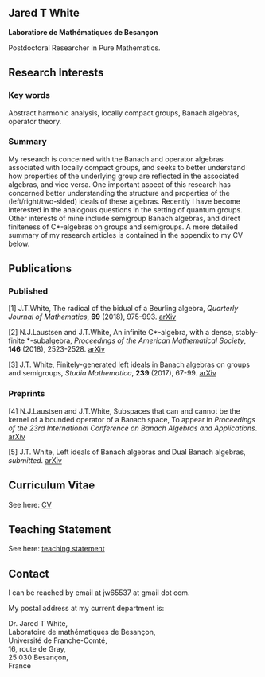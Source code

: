 ## Jared T White
**Laboratiore de Mathématiques de Besançon**

Postdoctoral Researcher in Pure Mathematics.

## Research Interests
### Key words
Abstract harmonic analysis, locally compact groups, Banach algebras, operator theory.
### Summary
My research is concerned with the Banach and operator algebras associated with locally compact groups, and seeks to better understand how properties of the underlying group are reflected in the associated algebras, and vice versa. One important aspect of this research has concerned better understanding the structure and properties of the (left/right/two-sided) ideals of these algebras. Recently I have become interested in the analogous questions in the setting of quantum groups. Other interests of mine include semigroup Banach algebras, and direct finiteness of C\*-algebras on groups and semigroups. A more detailed summary of my research articles is contained in the appendix to my CV below.

## Publications
### Published
[1] J.T.White, The radical of the bidual of a Beurling algebra, *Quarterly Journal of Mathematics*, **69** (2018), 975-993.
[arXiv](https://arxiv.org/abs/1708.09635)

[2] N.J.Laustsen and J.T.White, An infinite C\*-algebra, with a dense, stably-finite \*-subalgebra,  *Proceedings of the American Mathematical Society*, **146** (2018), 2523-2528.
[arXiv](https://arxiv.org/abs/1705.05835)

[3] J.T. White, Finitely-generated left ideals in Banach algebras on groups and semigroups, *Studia Mathematica*, **239** (2017), 67-99.
[arXiv](https://arxiv.org/abs/1612.05915)

### Preprints
[4]  N.J.Laustsen and J.T.White, Subspaces that can and cannot be the kernel of a bounded operator of a Banach space, To appear in *Proceedings of the 23rd International Conference on Banach Algebras and Applications*.
[arXiv](https://arxiv.org/abs/1811.02399)

[5] J.T. White, Left ideals of Banach algebras and Dual Banach algebras, *submitted*.
[arXiv](https://arxiv.org/abs/1811.02393)

## Curriculum Vitae
See here: [CV](https://jaredtwhite.github.io/CV.pdf)

## Teaching Statement
See here: [teaching statement](https://jaredtwhite.github.io/)

## Contact
I can be reached by email at jw65537 at gmail dot com.

My postal address at my current department is:

Dr. Jared T White,<br/>
Laboratoire de mathématiques de Besançon,<br/>
Université de Franche-Comté,<br/>
16, route de Gray,<br/>
25 030 Besançon,<br/>
France
